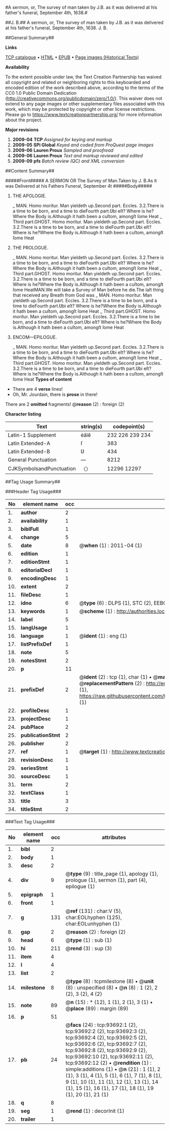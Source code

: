 #A sermon, or, The survey of man taken by J.B. as it was delivered at his father's funeral, September 4th, 1638.#

##J. B.##
A sermon, or, The survey of man taken by J.B. as it was delivered at his father's funeral, September 4th, 1638.
J. B.

##General Summary##

**Links**

[TCP catalogue](http://www.ota.ox.ac.uk/tcp/)  • 
[HTML](http://tei.it.ox.ac.uk/tcp/Texts-HTML/free/A26/A26904.html)  • 
[EPUB](http://tei.it.ox.ac.uk/tcp/Texts-EPUB/free/A26/A26904.epub) • 
[Page images (Historical Texts)](https://historicaltexts.jisc.ac.uk/eebo-12773405e)

**Availability**

To the extent possible under law, the Text Creation Partnership has waived all copyright and related or neighboring rights to this keyboarded and encoded edition of the work described above, according to the terms of the CC0 1.0 Public Domain Dedication (http://creativecommons.org/publicdomain/zero/1.0/). This waiver does not extend to any page images or other supplementary files associated with this work, which may be protected by copyright or other license restrictions. Please go to https://www.textcreationpartnership.org/ for more information about the project.

**Major revisions**

1. __2009-04__ __TCP__ *Assigned for keying and markup*
1. __2009-05__ __SPi Global__ *Keyed and coded from ProQuest page images*
1. __2009-06__ __Lauren Proux__ *Sampled and proofread*
1. __2009-06__ __Lauren Proux__ *Text and markup reviewed and edited*
1. __2009-09__ __pfs__ *Batch review (QC) and XML conversion*

##Content Summary##

#####Front#####
A SERMON OR The Survey of Man.Taken by J. B.As it was Delivered at his Fathers Funeral, September 4t
#####Body#####

1. THE APOLOGIE.

    _ MAN.
Homo moritur. Man yieldeth up.Second part. Eccles. 3.2.There is a time to be born, and a time to dieFourth part.Ʋbi eſt? Where is he?Where the Body is.Although it hath been a cuſtom, amongſt ſome Heat
    _ Third part.GHOST.
Homo moritur. Man yieldeth up.Second part. Eccles. 3.2.There is a time to be born, and a time to dieFourth part.Ʋbi eſt? Where is he?Where the Body is.Although it hath been a cuſtom, amongſt ſome Heat
1. THE PROLOGUE.

    _ MAN.
Homo moritur. Man yieldeth up.Second part. Eccles. 3.2.There is a time to be born, and a time to dieFourth part.Ʋbi eſt? Where is he?Where the Body is.Although it hath been a cuſtom, amongſt ſome Heat
    _ Third part.GHOST.
Homo moritur. Man yieldeth up.Second part. Eccles. 3.2.There is a time to be born, and a time to dieFourth part.Ʋbi eſt? Where is he?Where the Body is.Although it hath been a cuſtom, amongſt ſome HeatMAN.We will take a Survey of Man before he die.The laſt thing that received any Breath from God was 
    _ MAN.
Homo moritur. Man yieldeth up.Second part. Eccles. 3.2.There is a time to be born, and a time to dieFourth part.Ʋbi eſt? Where is he?Where the Body is.Although it hath been a cuſtom, amongſt ſome Heat
    _ Third part.GHOST.
Homo moritur. Man yieldeth up.Second part. Eccles. 3.2.There is a time to be born, and a time to dieFourth part.Ʋbi eſt? Where is he?Where the Body is.Although it hath been a cuſtom, amongſt ſome Heat
1. ENCOM—EPILOGUE.

    _ MAN.
Homo moritur. Man yieldeth up.Second part. Eccles. 3.2.There is a time to be born, and a time to dieFourth part.Ʋbi eſt? Where is he?Where the Body is.Although it hath been a cuſtom, amongſt ſome Heat
    _ Third part.GHOST.
Homo moritur. Man yieldeth up.Second part. Eccles. 3.2.There is a time to be born, and a time to dieFourth part.Ʋbi eſt? Where is he?Where the Body is.Although it hath been a cuſtom, amongſt ſome Heat
**Types of content**

  * There are 4 **verse** lines!
  * Oh, Mr. Jourdain, there is **prose** in there!

There are 2 **omitted** fragments! 
 @__reason__ (2) : foreign (2)

**Character listing**


|Text|string(s)|codepoint(s)|
|---|---|---|
|Latin-1 Supplement|èâïê|232 226 239 234|
|Latin Extended-A|ſ|383|
|Latin Extended-B|Ʋ|434|
|General Punctuation|—|8212|
|CJKSymbolsandPunctuation|〈〉|12296 12297|

##Tag Usage Summary##

###Header Tag Usage###

|No|element name|occ|attributes|
|---|---|---|---|
|1.|__author__|2||
|2.|__availability__|1||
|3.|__biblFull__|1||
|4.|__change__|5||
|5.|__date__|8| @__when__ (1) : 2011-04 (1)|
|6.|__edition__|1||
|7.|__editionStmt__|1||
|8.|__editorialDecl__|1||
|9.|__encodingDesc__|1||
|10.|__extent__|2||
|11.|__fileDesc__|1||
|12.|__idno__|6| @__type__ (6) : DLPS (1), STC (2), EEBO-CITATION (1), OCLC (1), VID (1)|
|13.|__keywords__|1| @__scheme__ (1) : http://authorities.loc.gov/ (1)|
|14.|__label__|5||
|15.|__langUsage__|1||
|16.|__language__|1| @__ident__ (1) : eng (1)|
|17.|__listPrefixDef__|1||
|18.|__note__|5||
|19.|__notesStmt__|2||
|20.|__p__|11||
|21.|__prefixDef__|2| @__ident__ (2) : tcp (1), char (1)  •  @__matchPattern__ (2) : ([0-9\-]+):([0-9IVX]+) (1), (.+) (1)  •  @__replacementPattern__ (2) : http://eebo.chadwyck.com/downloadtiff?vid=$1&page=$2 (1), https://raw.githubusercontent.com/textcreationpartnership/Texts/master/tcpchars.xml#$1 (1)|
|22.|__profileDesc__|1||
|23.|__projectDesc__|1||
|24.|__pubPlace__|2||
|25.|__publicationStmt__|2||
|26.|__publisher__|2||
|27.|__ref__|1| @__target__ (1) : http://www.textcreationpartnership.org/docs/. (1)|
|28.|__revisionDesc__|1||
|29.|__seriesStmt__|1||
|30.|__sourceDesc__|1||
|31.|__term__|2||
|32.|__textClass__|1||
|33.|__title__|3||
|34.|__titleStmt__|2||


###Text Tag Usage###

|No|element name|occ|attributes|
|---|---|---|---|
|1.|__bibl__|2||
|2.|__body__|1||
|3.|__desc__|2||
|4.|__div__|9| @__type__ (9) : title_page (1), apology (1), prologue (1), sermon (1), part (4), epilogue (1)|
|5.|__epigraph__|1||
|6.|__front__|1||
|7.|__g__|131| @__ref__ (131) : char:V (5), char:EOLhyphen (125), char:EOLunhyphen (1)|
|8.|__gap__|2| @__reason__ (2) : foreign (2)|
|9.|__head__|6| @__type__ (1) : sub (1)|
|10.|__hi__|211| @__rend__ (3) : sup (3)|
|11.|__item__|4||
|12.|__l__|4||
|13.|__list__|2||
|14.|__milestone__|8| @__type__ (8) : tcpmilestone (8)  •  @__unit__ (8) : unspecified (8)  •  @__n__ (8) : 1 (2), 2 (2), 3 (2), 4 (2)|
|15.|__note__|89| @__n__ (15) : * (12), 1 (1), 2 (1), 3 (1)  •  @__place__ (89) : margin (89)|
|16.|__p__|51||
|17.|__pb__|24| @__facs__ (24) : tcp:93692:1 (2), tcp:93692:2 (2), tcp:93692:3 (2), tcp:93692:4 (2), tcp:93692:5 (2), tcp:93692:6 (2), tcp:93692:7 (2), tcp:93692:8 (2), tcp:93692:9 (2), tcp:93692:10 (2), tcp:93692:11 (2), tcp:93692:12 (2)  •  @__rendition__ (1) : simple:additions (1)  •  @__n__ (21) : 1 (1), 2 (1), 3 (1), 4 (1), 5 (1), 6 (1), 7 (1), 8 (1), 9 (1), 10 (1), 11 (1), 12 (1), 13 (1), 14 (1), 15 (1), 16 (1), 17 (1), 18 (1), 19 (1), 20 (1), 21 (1)|
|18.|__q__|8||
|19.|__seg__|1| @__rend__ (1) : decorInit (1)|
|20.|__trailer__|1||
